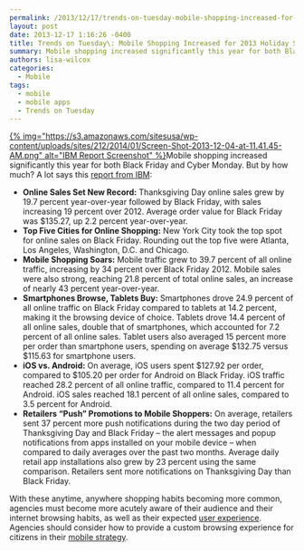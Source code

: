 ```yaml
---
permalink: /2013/12/17/trends-on-tuesday-mobile-shopping-increased-for-2013-holiday-shopping/
layout: post
date: 2013-12-17 1:16:26 -0400
title: Trends on Tuesday\: Mobile Shopping Increased for 2013 Holiday Shopping
summary: Mobile shopping increased significantly this year for both Black Friday and Cyber Monday. But by how much? A lot says this report from IBM\: Online Sales Set New Record\: Thanksgiving Day online sales grew by 19.7 percent year-over-year followed by Black Friday, with sales increasing 19 percent over 2012. Average
authors: lisa-wilcox
categories:
  - Mobile
tags:
  - mobile
  - mobile apps
  - Trends on Tuesday
---
```


[{% img="https://s3.amazonaws.com/sitesusa/wp-content/uploads/sites/212/2014/01/Screen-Shot-2013-12-04-at-11.41.45-AM.png" alt="IBM Report Screenshot" %}](https://s3.amazonaws.com/sitesusa/wp-content/uploads/sites/212/2014/01/Screen-Shot-2013-12-04-at-11.41.45-AM.png)Mobile shopping increased significantly this year for both Black Friday and Cyber Monday. But by how much? A lot says this [report from IBM](http://www-01.ibm.com/software/marketing-solutions/benchmark-reports/black-friday-2013.html):

  * **Online Sales Set New Record:** Thanksgiving Day online sales grew by 19.7 percent year-over-year followed by Black Friday, with sales increasing 19 percent over 2012. Average order value for Black Friday was $135.27, up 2.2 percent year-over-year.
  * **Top Five Cities for Online Shopping:** New York City took the top spot for online sales on Black Friday. Rounding out the top five were Atlanta, Los Angeles, Washington, D.C. and Chicago.
  * **Mobile Shopping Soars:** Mobile traffic grew to 39.7 percent of all online traffic, increasing by 34 percent over Black Friday 2012. Mobile sales were also strong, reaching 21.8 percent of total online sales, an increase of nearly 43 percent year-over-year.
  * **Smartphones Browse, Tablets Buy:** Smartphones drove 24.9 percent of all online traffic on Black Friday compared to tablets at 14.2 percent, making it the browsing device of choice. Tablets drove 14.4 percent of all online sales, double that of smartphones, which accounted for 7.2 percent of all online sales. Tablet users also averaged 15 percent more per order than smartphone users, spending on average $132.75 versus $115.63 for smartphone users.
  * **iOS vs. Android:** On average, iOS users spent $127.92 per order, compared to $105.20 per order for Android on Black Friday. iOS traffic reached 28.2 percent of all online traffic, compared to 11.4 percent for Android. iOS sales reached 18.1 percent of all online sales, compared to 3.5 percent for Android.
  * **Retailers “Push” Promotions to Mobile Shoppers:** On average, retailers sent 37 percent more push notifications during the two day period of Thanksgiving Day and Black Friday – the alert messages and popup notifications from apps installed on your mobile device – when compared to daily averages over the past two months. Average daily retail app installations also grew by 23 percent using the same comparison. Retailers sent more notifications on Thanksgiving Day than Black Friday.

With these anytime, anywhere shopping habits becoming more common, agencies must become more acutely aware of their audience and their internet browsing habits, as well as their expected [user experience](https://www.WHATEVER/2013/09/18/making-mobile-gov-user-experience-recommendations). Agencies should consider how to provide a custom browsing experience for citizens in their [mobile strategy](https://www.WHATEVER/2013/09/30/mobile-first/ "Mobile First").